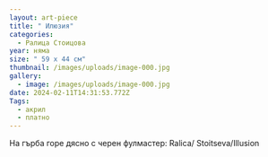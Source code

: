 ```yaml
---
layout: art-piece
title: " Илюзия"
categories:
  - Ралица Стоицова
year: няма
size: " 59 х 44 см"
thumbnail: /images/uploads/image-000.jpg
gallery:
  - image: /images/uploads/image-000.jpg
date: 2024-02-11T14:31:53.772Z
Tags:
  - акрил
  - платно
---
```

На гърба горе дясно с черен фулмастер: Ralica/ Stoitseva/Illusion
